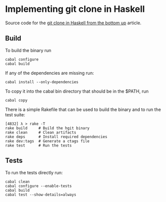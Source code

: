 # Implementing git clone in Haskell


Source code for the [git clone in Haskell from the bottom up](http://stefan.saasen.me/articles/git-clone-in-haskell-from-the-bottom-up/) article.

## Build

To build the binary run

    cabal configure
    cabal build
    
If any of the dependencies are missing run:
    
    cabal install --only-dependencies
    
To copy it into the cabal bin directory that should be in the $PATH, run
    
    cabal copy
    
There is a simple Rakefile that can be used to build the binary and to run the test suite:

    [4832] λ > rake -T
    rake build     # Build the hgit binary
    rake clean     # Clean artifacts
    rake deps      # Install required dependencies
    rake dev:tags  # Generate a ctags file
    rake test      # Run the tests
    
## Tests

To run the tests directly run:

    cabal clean
    cabal configure --enable-tests
    cabal build
    cabal test --show-details=always